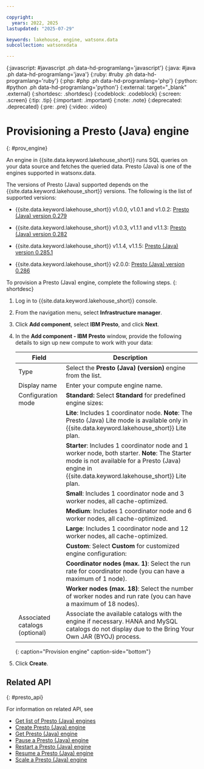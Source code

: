 ```yaml
---

copyright:
  years: 2022, 2025
lastupdated: "2025-07-29"

keywords: lakehouse, engine, watsonx.data
subcollection: watsonxdata

---
```


{:javascript: #javascript .ph data-hd-programlang='javascript'}
{:java: #java .ph data-hd-programlang='java'}
{:ruby: #ruby .ph data-hd-programlang='ruby'}
{:php: #php .ph data-hd-programlang='php'}
{:python: #python .ph data-hd-programlang='python'}
{:external: target="_blank" .external}
{:shortdesc: .shortdesc}
{:codeblock: .codeblock}
{:screen: .screen}
{:tip: .tip}
{:important: .important}
{:note: .note}
{:deprecated: .deprecated}
{:pre: .pre}
{:video: .video}

# Provisioning a Presto (Java) engine
{: #prov_engine}

An engine in {{site.data.keyword.lakehouse_short}} runs SQL queries on your data source and fetches the queried data. Presto (Java) is one of the engines supported in watsonx.data.

The versions of Presto (Java) supported depends on the {{site.data.keyword.lakehouse_short}} versions. The following is the list of supported versions:

   - {{site.data.keyword.lakehouse_short}} v1.0.0, v1.0.1 and v1.0.2: [Presto (Java) version 0.279][def]

   - {{site.data.keyword.lakehouse_short}} v1.0.3, v1.1.1 and v1.1.3: [Presto (Java) version 0.282][def1]

   - {{site.data.keyword.lakehouse_short}} v1.1.4, v1.1.5: [Presto (Java) version 0.285.1][def2]

   - {{site.data.keyword.lakehouse_short}} v2.0.0: [Presto (Java) version 0.286][def3]

To provision a Presto (Java) engine, complete the following steps.
{: shortdesc}

1. Log in to {{site.data.keyword.lakehouse_short}} console.

2. From the navigation menu, select **Infrastructure manager**.

3. Click **Add component**, select **IBM Presto**, and click **Next**.

4. In the **Add component - IBM Presto** window, provide the following details to sign up new compute to work with your data:

   | Field      | Description    |
   |--------------------------------|--------------------------------------------------------------------------------------------|
   | Type | Select the **Presto (Java) (version)** engine from the list. |
   | Display name   | Enter your compute engine name.  |
   | Configuration mode | **Standard:** Select **Standard** for predefined engine sizes:  |
   |    |  **Lite**: Includes 1 coordinator node. **Note**: The Presto (Java) Lite mode is available only in {{site.data.keyword.lakehouse_short}} Lite plan. |
   |    |  **Starter**: Includes 1 coordinator node and 1 worker node, both starter. **Note**: The Starter mode is not available for a Presto (Java) engine in {{site.data.keyword.lakehouse_short}} Lite plan.   |
   |    |  **Small**: Includes 1 coordinator node and 3 worker nodes, all cache-optimized.  |
   |    |  **Medium**: Includes 1 coordinator node and 6 worker nodes, all cache-optimized.  |
   |    |  **Large**: Includes 1 coordinator node and 12 worker nodes, all cache-optimized.  |
   |    |  **Custom**: Select **Custom** for customized engine configuration:  |
   |    |  **Coordinator nodes (max. 1)**: Select the run rate for coordinator node (you can have a maximum of 1 node).  |
   |    |  **Worker nodes (max. 18)**: Select the number of worker nodes and run rate (you can have a maximum of 18 nodes).  |
   | Associated catalogs (optional) | Associate the available catalogs with the engine if necessary. HANA and MySQL catalogs do not display due to the Bring Your Own JAR (BYOJ) process. |
   {: caption="Provision engine" caption-side="bottom"}

5. Click **Create**.

[def]: https://prestodb.io/docs/0.279/
[def1]: https://prestodb.io/docs/0.282/
[def2]: https://prestodb.io/docs/0.285.1/
[def3]: https://prestodb.io/docs/0.286/

## Related API
{: #presto_api}

For information on related API, see
* [Get list of Presto (Java) engines](https://cloud.ibm.com/apidocs/watsonxdata#list-presto-engines)
* [Create Presto (Java) engine](https://cloud.ibm.com/apidocs/watsonxdata#create-presto-engine)
* [Get Presto (Java) engine](https://cloud.ibm.com/apidocs/watsonxdata#get-presto-engine)
* [Pause a Presto (Java) engine](https://cloud.ibm.com/apidocs/watsonxdata#pause-presto-engine)
* [Restart a Presto (Java) engine](https://cloud.ibm.com/apidocs/watsonxdata#restart-presto-engine)
* [Resume a Presto (Java) engine](https://cloud.ibm.com/apidocs/watsonxdata#resume-presto-engine)
* [Scale a Presto (Java) engine](https://cloud.ibm.com/apidocs/watsonxdata#scale-presto-engine)
